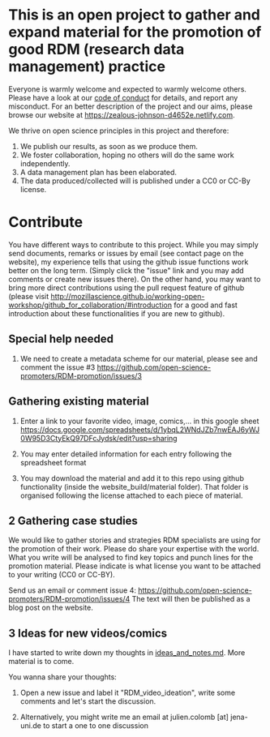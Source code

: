 # This is an open project to gather and expand material for the promotion of good RDM (research data management) practice


Everyone is warmly welcome and expected to warmly welcome others. Please have a look at our [code of conduct](conduct.md ) for details, and report any misconduct. For an better description of the project and our aims, please browse our website at https://zealous-johnson-d4652e.netlify.com. 

We thrive on open science principles in this project and therefore:

1. We publish our results, as soon as we produce them.
2. We foster collaboration, hoping no others will do the same work independently.
3. A data management plan has been elaborated.
4. The data produced/collected will is published under a CC0 or CC-By license.


# Contribute

You have different ways to contribute to this project. While you may simply send documents, remarks or issues by email (see contact page on the website), my experience tells that using the github issue functions work better on the long term. (Simply click the "issue" link and you may add comments or create new issues there). On the other hand, you may want to bring more direct contributions using the pull request feature of github (please visit http://mozillascience.github.io/working-open-workshop/github_for_collaboration/#introduction for a good and fast introduction about these functionalities if you are new to github).


## Special help needed

1. We need to create a metadata scheme for our material, please see and comment the issue #3 https://github.com/open-science-promoters/RDM-promotion/issues/3


## Gathering existing material
 
1. Enter a link to your favorite video, image, comics,... in this google sheet
https://docs.google.com/spreadsheets/d/1ybqL2WNdJZb7nwEAJ6yWJ0W95D3CtyEkQ97DFcJydsk/edit?usp=sharing

2. You may enter detailed information for each entry following the spreadsheet format

3. You may download the material and add it to this repo using github functionality (inside the website_build/material folder).
That folder is organised following the license attached to each piece of material.



## 2 Gathering case studies

We would like to gather stories and strategies RDM specialists are using for the promotion of their work. Please do share your expertise with the world. What you write will be analysed to find key topics and punch lines for the promotion material. Please indicate is what license you want to be attached to your writing (CC0 or CC-BY).

Send us an email or comment issue 4:
https://github.com/open-science-promoters/RDM-promotion/issues/4
The text will then be published as a blog post on the website.



## 3 Ideas for new videos/comics

I have started to write down my thoughts in [ideas_and_notes.md](ideas_and_notes.md). More material is to come.

You wanna share your thoughts: 

1. Open a new issue and label it "RDM_video_ideation", write some comments and let's start the discussion.

2. Alternatively, you might write me an email at julien.colomb [at] jena-uni.de to start a one to one discussion
